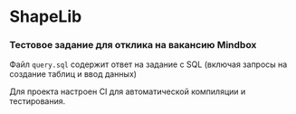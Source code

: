 # ShapeLib
### Тестовое задание для отклика на вакансию Mindbox

Файл `query.sql` содержит ответ на задание с SQL (включая запросы на создание таблиц и ввод данных)

Для проекта настроен CI для автоматической компиляции и тестирования.
